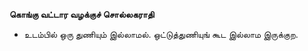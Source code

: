 **கொங்கு வட்டார வழக்குச் சொல்லகராதி**
- உடம்பில் ஒரு துணியும் இல்லாமல். ஒட்டுத்துணியுங் கூட இல்லாம இருக்குற.

